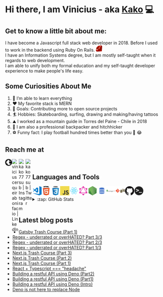 # Hi there, I am Vinicius - aka [Kako][website] 💻

## Get to know a little bit about me:

I have become a Javascript full stack web developer in 2018. Before I used to work in the backend using Ruby On Rails.
<img alt="Ruby" width="20px" src="https://raw.githubusercontent.com/github/explore/80688e429a7d4ef2fca1e82350fe8e3517d3494d/topics/ruby/ruby.png" />
<br />
I have an Information Systems degree, but I am mostly self-taught when it regards to web development. <br />
I am able to unify both my formal education and my self-taught developer experience to make people's life easy.
<br />

## Some Curiosities About Me

1. 🌱 I’m able to learn everything
1. ❤️ My favorite stack is MERN
1. 🥅 Goals: Contributing more to open source projects
1. 🏄 Hobbies: Skateboarding, surfing, drawing and making/having tattoos
1. ⛰️ I worked as a mountain guide in Torres del Paine - Chile in 2018
1. 🎒 I am also a professional backpacker and hitchhicker
1. ⚽ Funny fact: I play football hundred times better than you 🤣 😂
   <br />

## Reach me at

[<img align="left" alt="vinifolio" width="22px" src="https://raw.githubusercontent.com/iconic/open-iconic/master/svg/globe.svg" />][website]
[<img align="left" alt="viniciuscerqueirabonifacio | LinkedIn" width="22px" src="https://cdn.jsdelivr.net/npm/simple-icons@v3/icons/linkedin.svg" />][linkedin]
[<img align="left" alt="kako77sub | Instagram" width="22px" src="https://cdn.jsdelivr.net/npm/simple-icons@v3/icons/instagram.svg" />][instagram]
[<img align="left" alt="kako77sub | Twitter" width="22px" src="https://cdn.jsdelivr.net/npm/simple-icons@v3/icons/twitter.svg" />][twitter]
<br />

## Languages and Tools

<img align="left" alt="Visual Studio Code" width="30px" src="https://raw.githubusercontent.com/github/explore/80688e429a7d4ef2fca1e82350fe8e3517d3494d/topics/visual-studio-code/visual-studio-code.png" />
<img align="left" alt="HTML5" width="30px" src="https://raw.githubusercontent.com/github/explore/80688e429a7d4ef2fca1e82350fe8e3517d3494d/topics/html/html.png" />
<img align="left" alt="CSS3" width="30px" src="https://raw.githubusercontent.com/github/explore/80688e429a7d4ef2fca1e82350fe8e3517d3494d/topics/css/css.png" />
<img align="left" alt="JavaScript" width="30px" src="https://raw.githubusercontent.com/github/explore/80688e429a7d4ef2fca1e82350fe8e3517d3494d/topics/javascript/javascript.png" />
<img align="left" alt="React" width="30px" src="https://raw.githubusercontent.com/github/explore/80688e429a7d4ef2fca1e82350fe8e3517d3494d/topics/react/react.png" />
<img align="left" alt="GraphQL" width="30px" src="https://raw.githubusercontent.com/github/explore/80688e429a7d4ef2fca1e82350fe8e3517d3494d/topics/graphql/graphql.png" />
<img align="left" alt="Node.js" width="30px" src="https://raw.githubusercontent.com/github/explore/80688e429a7d4ef2fca1e82350fe8e3517d3494d/topics/nodejs/nodejs.png" />
<img align="left" alt="SQL" width="30px" src="https://raw.githubusercontent.com/github/explore/80688e429a7d4ef2fca1e82350fe8e3517d3494d/topics/sql/sql.png" />
<img align="left" alt="MongoDB" width="30px" src="https://raw.githubusercontent.com/github/explore/80688e429a7d4ef2fca1e82350fe8e3517d3494d/topics/mongodb/mongodb.png" />
<img align="left" alt="Git" width="30px" src="https://raw.githubusercontent.com/github/explore/80688e429a7d4ef2fca1e82350fe8e3517d3494d/topics/git/git.png" />
<img align="left" alt="GitHub" width="30px" src="https://raw.githubusercontent.com/github/explore/78df643247d429f6cc873026c0622819ad797942/topics/github/github.png" />
<img align="left" alt="Terminal" width="30px" src="https://raw.githubusercontent.com/github/explore/80688e429a7d4ef2fca1e82350fe8e3517d3494d/topics/terminal/terminal.png" />
<br />
<br />
<details>
  <summary>:zap: GitHub Stats</summary>
  <img align="left" alt="Vinicius's Github Stats" src="https://github-readme-stats.codestackr.vercel.app/api?username=vinicius77&show_icons=true&hide_border=true" />
</details>
<br />

## Latest blog posts

- [Gatsby Trash Course (Part 1)](https://dev.to/vinicius77/gatsby-trash-course-1-3-5ca5)
- [Regex - underrated or overHATED? Part 3/3](https://dev.to/vinicius77/regex-underrated-or-overhated-part-3-3-1hdi)
- [Regex - underrated or overHATED? Part 2/3](https://dev.to/vinicius77/regex-underrated-or-overhated-part-2-3-3ggi)
- [Regex - underrated or overHATED? Part 1/3](https://dev.to/vinicius77/regexp-underrated-or-overhated-part-1-3-2fg7)
- [Next.js Trash Course (Part 3)](https://dev.to/vinicius77/next-js-trash-course-part-3-3-3igc)
- [Next.js Trash Course (Part 2)](https://dev.to/vinicius77/next-js-trash-course-part-2-3-3115)
- [Next.js Trash Course (Part 1)](https://dev.to/vinicius77/next-js-trash-course-part-1-3-2dlb)
- [React + Typescript === "headache"](https://dev.to/vinicius77/react-typescript-headache-424g)
- [Building a restful API using Deno (Part2)](https://dev.to/vinicius77/building-a-restful-api-using-deno-part2-5eo2)
- [Building a restful API using Deno (Part1)](https://dev.to/vinicius77/building-a-restful-api-using-deno-part1-pc1)
- [Building a restful API using Deno (Intro)](https://dev.to/vinicius77/building-a-restful-api-using-deno-intro-1o96)
- [Deno is not here to replace Node](https://dev.to/vinicius77/deno-is-not-here-to-replace-node-nmd)

[website]: https://vinicius-portfolio.herokuapp.com/
[instagram]: https://instagram.com/kako77sub
[linkedin]: https://www.linkedin.com/in/viniciuscerqueirabonifacio/
[twitter]: https://www.twitter.com/kako77sub
